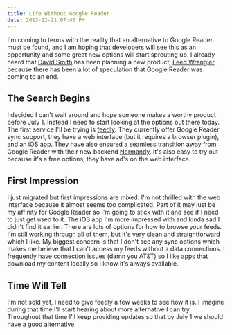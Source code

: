 ```yaml
---
title: Life Without Google Reader
date: 2013-12-21 07:46 PM
---
```


I'm coming to terms with the reality that an alternative to Google Reader must be found, and I am hoping that developers will see this as an opportunity and some great new options will start sprouting up.  I already heard that [David Smith](http://www.david-smith.org) has been planning a new product, [Feed Wrangler](http://www.feedwrangler.net), because there has been a lot of speculation that Google Reader was coming to an end.

## The Search Begins
I decided I can't wait around and hope someone makes a worthy product before July 1.  Instead I need to start looking at the options out there today.  The first service I'll be trying is [feedly](http://www.feedly.com).  They currently offer Google Reader sync support, they have a web interface (but it requires a browser plugin), and an iOS app.  They have also ensured a seamless transition away from Google Reader with their new backend [Normandy](http://blog.feedly.com/2013/03/14/google-reader/).  It's also easy to try out because it's a free options, they have ad's on the web interface.

## First Impression
I just migrated but first impressions are mixed.  I'm not thrilled with the web interface because it almost seems too complicated.  Part of it may just be my affinity for Google Reader so I'm going to stick with it and see if I need to just get used to it.  The iOS app I'm more impressed with and kinda sad I didn't find it earlier.  There are lots of options for how to browse your feeds. I'm still working through all of them, but it's very clean and straightforward which I like.  My biggest concern is that I don't see any sync options which makes me believe that I can't access my feeds without a data connections.  I frequently have connection issues (damn you AT&T) so I like apps that download my content locally so I know it's always available.

## Time Will Tell
I'm not sold yet, I need to give feedly a few weeks to see how it is.  I imagine during that time I'll start hearing about more alternative I can try.  Throughout that time I'll keep providing updates so that by July 1 we should have a good alternative.
